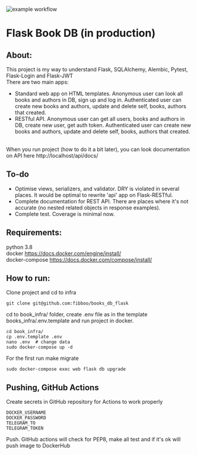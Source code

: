 ![example workflow](https://github.com/fibboo/books_db_flask/actions/workflows/workflow.yaml/badge.svg)

# Flask Book DB (in production)
## About:
This project is my way to understand Flask, SQLAlchemy, Alembic, Pytest,
Flask-Login and Flask-JWT
<br>
There are two main apps:
- Standard web app on HTML templates. Anonymous user can look all books
and authors in DB, sign up and log in. Authenticated user can create
new books and authors, update and delete self, books, authors that created.
- RESTful API. Anonymous user can get all users, books and authors in DB,
create new user, get auth token. Authenticated user can create
new books and authors, update and delete self, books, authors that created.
<br>
When you run project (how to do it a bit later), you can look documentation
on API here http://localhost/api/docs/

## To-do
- Optimise views, serializers, and validator. DRY is violated in several places.
It would be optimal to rewrite 'api' app on Flask-RESTful.
- Complete documentation for REST API. There are places where it's not accurate
  (no nested related objects in response examples).
- Complete test. Coverage is minimal now.

## Requirements:
python 3.8 <br>
docker https://docs.docker.com/engine/install/ <br>
docker-compose https://docs.docker.com/compose/install/

## How to run:

Clone project and cd to infra
```
git clone git@github.com:fibboo/books_db_flask
```
cd to book_infra/ folder, create .env file as in the template
books_infra/.env.template and run project in docker.
```
cd book_infra/
cp .env.template .env
nano .env  # change data
sudo docker-compose up -d
```
For the first run make migrate
```
sudo docker-compose exec web flask db upgrade
```

## Pushing, GitHub Actions
Create secrets in GitHub repository for Actions to work properly
```text
DOCKER_USERNAME
DOCKER_PASSWORD
TELEGRAM_TO
TELEGRAM_TOKEN
```
Push. GitHub actions will check for PEP8, make all test and if it's ok will
push image to DockerHub
